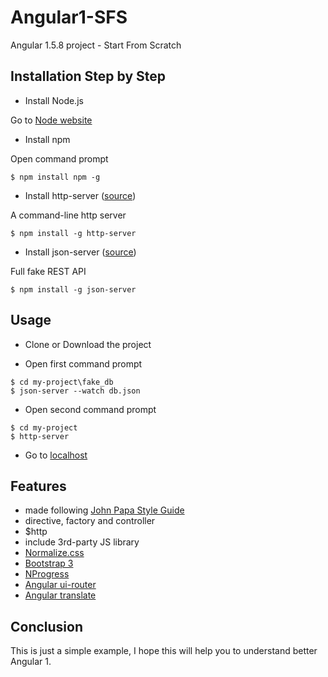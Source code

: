 # Angular1-SFS
Angular 1.5.8 project - Start From Scratch

## Installation Step by Step
- Install Node.js

Go to [Node website](https://nodejs.org/en/)

- Install npm

Open command prompt

```
$ npm install npm -g
```
- Install http-server ([source](https://github.com/indexzero/http-server))

A command-line http server
```
$ npm install -g http-server
```
- Install json-server ([source](https://github.com/typicode/json-server))

Full fake REST API
```
$ npm install -g json-server
```
## Usage

- Clone or Download the project

- Open first command prompt
```
$ cd my-project\fake_db
$ json-server --watch db.json
```
- Open second command prompt
```
$ cd my-project
$ http-server
```
- Go to [localhost](http://localhost:8080/)

## Features

- made following [John Papa Style Guide](https://github.com/johnpapa/angular-styleguide)
- directive, factory and controller
- $http
- include 3rd-party JS library
- [Normalize.css](https://necolas.github.io/normalize.css/)
- [Bootstrap 3](http://getbootstrap.com/)
- [NProgress](https://github.com/rstacruz/nprogress)
- [Angular ui-router](https://ui-router.github.io/ng1/)
- [Angular translate](https://angular-translate.github.io/)

## Conclusion

This is just a simple example, I hope this will help you to understand better Angular 1.
